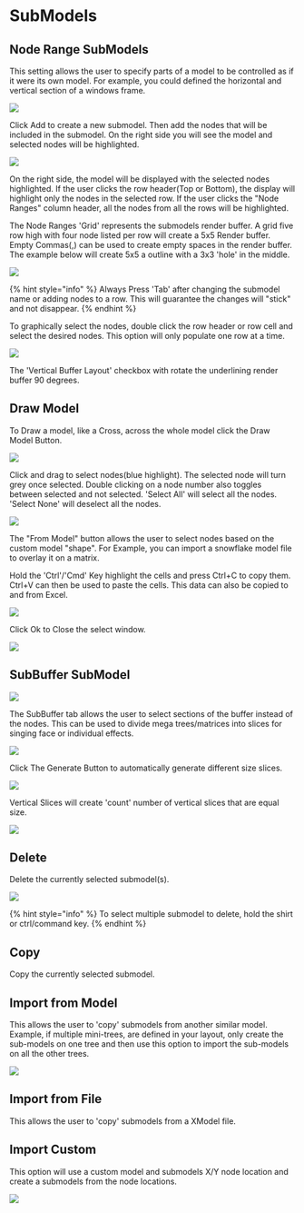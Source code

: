 # SubModels

## Node Range SubModels

This setting allows the user to specify parts of a model to be controlled as if it were its own model. For example, you could defined the horizontal and vertical section of a windows frame.

![](../../.gitbook/assets/image-804.png)

Click Add to create a new submodel. Then add the nodes that will be included in the submodel. On the right side you will see the model and selected nodes will be highlighted.

![](../../.gitbook/assets/image%20%28270%29.png)

On the right side, the model will be displayed with the selected nodes highlighted. If the user clicks the row header\(Top or Bottom\), the display will highlight only the nodes in the selected row. If the user clicks the "Node Ranges" column header, all the nodes from all the rows will be highlighted.

The Node Ranges 'Grid' represents the submodels render buffer. A grid five row high with four node listed per row will create a 5x5 Render buffer. Empty Commas\(,\) can be used to create empty spaces in the render buffer. The example below will create 5x5 a outline with a 3x3 'hole' in the middle.

![](../../.gitbook/assets/image%20%28695%29.png)

{% hint style="info" %}
Always Press 'Tab' after changing the submodel name or adding nodes to a row. This will guarantee the changes will "stick" and not disappear.
{% endhint %}

To graphically select the nodes, double click the row header or row cell and select the desired nodes. This option will only populate one row at a time.

![](../../.gitbook/assets/image%20%2812%29.png)

The 'Vertical Buffer Layout' checkbox with rotate the underlining render buffer 90 degrees.

## Draw Model

To Draw a model, like a Cross, across the whole model click the Draw Model Button.

![](../../.gitbook/assets/image%20%28595%29.png)

Click and drag to select nodes\(blue highlight\). The selected node will turn grey once selected. Double clicking on a node number also toggles between selected and not selected. 'Select All' will select all the nodes. 'Select None' will deselect all the nodes.

![](../../.gitbook/assets/image%20%28828%29.png)

The "From Model" button allows the user to select nodes based on the custom model "shape". For Example, you can import a snowflake model file to overlay it on a matrix.

Hold the 'Ctrl'/'Cmd' Key highlight the cells and press Ctrl+C to copy them. Ctrl+V can then be used to paste the cells. This data can also be copied to and from Excel.

![](../../.gitbook/assets/image%20%28612%29.png)

Click Ok to Close the select window.

![](../../.gitbook/assets/image%20%28123%29.png)

## SubBuffer SubModel

![](../../.gitbook/assets/image%20%28411%29.png)

The SubBuffer tab allows the user to select sections of the buffer instead of the nodes. This can be used to divide mega trees/matrices into slices for singing face or individual effects.

![](../../.gitbook/assets/image-754.png)

Click The Generate Button to automatically generate different size slices.

![](../../.gitbook/assets/image-778.png)

Vertical Slices will create 'count' number of vertical slices that are equal size.

![](../../.gitbook/assets/image%20%28430%29.png)

## Delete

Delete the currently selected submodel\(s\).

![](../../.gitbook/assets/image%20%28450%29.png)

{% hint style="info" %}
To select multiple submodel to delete, hold the shirt or ctrl/command key.
{% endhint %}

## Copy

Copy the currently selected submodel.

## Import from Model

This allows the user to 'copy' submodels from another similar model. Example, if multiple mini-trees, are defined in your layout, only create the sub-models on one tree and then use this option to import the sub-models on all the other trees.

![](../../.gitbook/assets/image%20%28510%29.png)

## Import from File

This allows the user to 'copy' submodels from a XModel file.

## Import Custom

This option will use a custom model and submodels X/Y node location and create a submodels from the node locations.

![](../../.gitbook/assets/image%20%28398%29.png)


